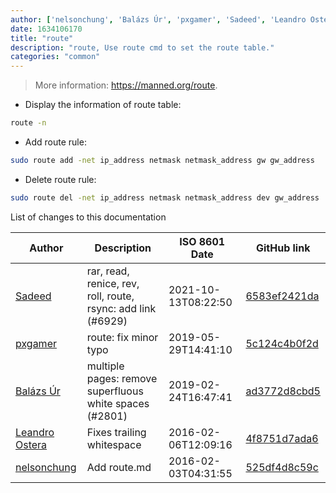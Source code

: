 ```yaml
---
author: ['nelsonchung', 'Balázs Úr', 'pxgamer', 'Sadeed', 'Leandro Ostera']
date: 1634106170
title: "route"
description: "route, Use route cmd to set the route table."
categories: "common"
---
```

> More information: <https://manned.org/route>.

- Display the information of route table:

```bash
route -n
```

- Add route rule:

```bash
sudo route add -net ip_address netmask netmask_address gw gw_address
```

- Delete route rule:

```bash
sudo route del -net ip_address netmask netmask_address dev gw_address
```
List of changes to this documentation


Author | Description | ISO 8601 Date | GitHub link
------|-----|-----|-----
[Sadeed](mailto:sadeeedw@gmail.com) | rar, read, renice, rev, roll, route, rsync: add link (#6929) | 2021-10-13T08:22:50 | [6583ef2421da](https://github.com/tldr-pages/tldr/commit/6583ef2421da704fdb94b1acb67c70936ccb5ddf)
[pxgamer](mailto:owzie123@gmail.com) | route: fix minor typo | 2019-05-29T14:41:10 | [5c124c4b0f2d](https://github.com/tldr-pages/tldr/commit/5c124c4b0f2dc91b42fc4f0e0ceeb2264bb2d109)
[Balázs Úr](mailto:balazs@urbalazs.hu) | multiple pages: remove superfluous white spaces (#2801) | 2019-02-24T16:47:41 | [ad3772d8cbd5](https://github.com/tldr-pages/tldr/commit/ad3772d8cbd5a61fecfb38ab13bdc7b104b4ecdf)
[Leandro Ostera](mailto:leandro@ostera.io) | Fixes trailing whitespace | 2016-02-06T12:09:16 | [4f8751d7ada6](https://github.com/tldr-pages/tldr/commit/4f8751d7ada6e3d0f021bb0886540d4d16641dc8)
[nelsonchung](mailto:chihchun.chung@gmail.com) | Add route.md | 2016-02-03T04:31:55 | [525df4d8c59c](https://github.com/tldr-pages/tldr/commit/525df4d8c59c09e5c370cfa8a5b0ad40c0cdca03)


